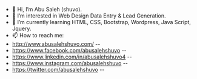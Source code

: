 - 👋 Hi, I’m Abu Saleh (shuvo).
- 👀 I’m interested in Web Design Data Entry & Lead Generation.
- 🌱 I’m currently learning HTML, CSS, Bootstrap, Wordpress, Java Script, Jquery.
- 📫 How to reach me:
- http://www.abusalehshuvo.com/ --
- https://www.facebook.com/abusalehshuvo --
- https://www.linkedin.com/in/abusalehshuvo4 --
- https://www.instagram.com/abusalehshuvo --
- https://twitter.com/abusalehshuvo --
<!---
abusalehshuvo/abusalehshuvo is a ✨ special ✨ repository because its `README.md` (this file) appears on your GitHub profile.
You can click the Preview link to take a look at your changes.
--->
